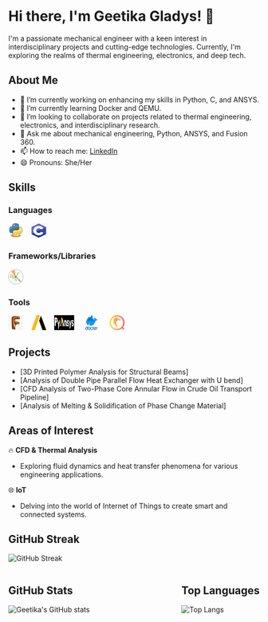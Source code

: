 # Hi there, I'm Geetika Gladys! 👋

I'm a passionate mechanical engineer with a keen interest in interdisciplinary projects and cutting-edge technologies. Currently, I'm exploring the realms of thermal engineering, electronics, and deep tech.

## About Me

- 🔭 I’m currently working on enhancing my skills in Python, C, and ANSYS.
- 🌱 I’m currently learning Docker and QEMU.
- 👯 I’m looking to collaborate on projects related to thermal engineering, electronics, and interdisciplinary research.
- 💬 Ask me about mechanical engineering, Python, ANSYS, and Fusion 360.
- 📫 How to reach me: [LinkedIn](https://www.linkedin.com/in/geetika-gladys-60b33825b)
- 😄 Pronouns: She/Her

## Skills

### Languages
<img src="https://github.com/Geetika149/Geetika149/blob/main/icons/python-logo-png-open-2000.png" width="30" height="30" />&nbsp;&nbsp;&nbsp;&nbsp;<img src="https://github.com/Geetika149/Geetika149/blob/main/icons/101-1010012_c-programming-icon-c-programming-language-logo.png" width="30" height="30" />

### Frameworks/Libraries
<img src="https://github.com/Geetika149/Geetika149/blob/main/icons/matplotlib.png" width="30" height="30" />

### Tools
<img src="https://github.com/Geetika149/Geetika149/blob/main/icons/519-5198181_eclipse-software-free-download-fusion.png" width="30" height="30" />&nbsp;&nbsp;&nbsp;&nbsp;<img src="https://github.com/Geetika149/Geetika149/blob/main/icons/ANSS-afc9cd74.png" width="30" height="30" />&nbsp;&nbsp;&nbsp;&nbsp;<img src="https://github.com/Geetika149/Geetika149/blob/main/icons/pyansys-logo-black-cropped.png" width="40" height="30" />&nbsp;&nbsp;&nbsp;&nbsp;<img src="https://github.com/Geetika149/Geetika149/blob/main/icons/Docker-Symbol.png" width="40" height="30" />&nbsp;&nbsp;&nbsp;&nbsp;<img src="https://github.com/Geetika149/Geetika149/blob/main/icons/qemu-icon-2048x2048-53y31jbv.png" width="30" height="30" />

## Projects
- [3D Printed Polymer Analysis for Structural Beams]
- [Analysis of Double Pipe Parallel Flow Heat Exchanger with U bend]
- [CFD Analysis of Two-Phase Core Annular Flow in Crude Oil Transport Pipeline]
- [Analysis of Melting & Solidification of Phase Change Material]

## Areas of Interest
🔥 **CFD & Thermal Analysis**
   - Exploring fluid dynamics and heat transfer phenomena for various engineering applications.

🌐 **IoT**
   - Delving into the world of Internet of Things to create smart and connected systems.

## GitHub Streak
![GitHub Streak](https://github-readme-streak-stats.herokuapp.com/?user=Geetika149&theme=synthwave)

<div style="display: flex; justify-content: space-between;">
    <div>
        <h2>GitHub Stats</h2>
        <img src="https://github-readme-stats.vercel.app/api?username=Geetika149&show_icons=true&theme=synthwave" alt="Geetika's GitHub stats" />
    </div>
    <div>
        <h2>Top Languages</h2>
        <img src="https://github-readme-stats.vercel.app/api/top-langs/?username=Geetika149&layout=compact&theme=synthwave" alt="Top Langs" />
    </div>
</div>
